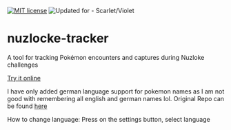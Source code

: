 [![MIT license](https://img.shields.io/badge/license-MIT-brightgreen.svg)](https://opensource.org/licenses/MIT) 
![Updated for - Scarlet/Violet](https://img.shields.io/static/v1?label=Updated+for&message=Scarlet%2FViolet&color=1384c4)

# nuzlocke-tracker

A tool for tracking Pokémon encounters and captures during Nuzloke challenges

[Try it online](https://ashenfactory.github.io/nuzlocke-tracker/)

I have only added german language support for pokemon names as I am not good with remembering all english and german names lol. Original Repo can be found [here](https://github.com/Ashenfactory/nuzlocke-tracker)

How to change language:
Press on the settings button, select language

